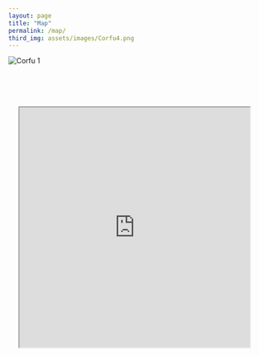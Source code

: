 ```yaml
---
layout: page
title: "Map"
permalink: /map/
third_img: assets/images/Corfu4.png
---
```

<div class="img">
    <img src="{{ page.third_img }}" alt="Corfu 1">
</div>

<div class="map-container">
  <iframe src="https://www.google.com/maps/d/embed?mid=1jG4kk-KA1RzcXq0hkv3ToiIF-TvtKCs&ehbc=2E312F" width="640" height="480"></iframe>
</div>

<style>
.map-container {
  display: flex;
  justify-content: center;
  margin: 20px; 
}

.img{
  width:100%;
  height:80px;
}

  
</style>
